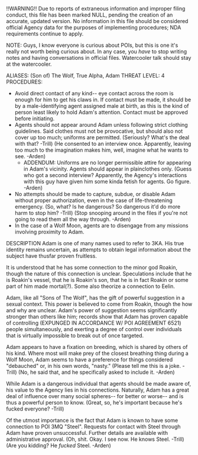 !!WARNING!!
Due to reports of extraneous information and improper filing conduct, this file has been marked NULL, pending the creation of an accurate, updated version. No information in this file should be considered official Agency data for the purposes of implementing procedures; NDA requirements continue to apply.

NOTE: Guys, I know everyone is curious about POIs, but this is one it's really not worth being curious about. In any case, you *have* to stop writing notes and having conversations in official files. Watercooler talk should stay at the watercooler. 

ALIASES: (Son of) The Wolf, True Alpha, Adam
THREAT LEVEL: 4
PROCEDURES: 
- Avoid direct contact of any kind-- eye contact across the room is enough for him to get his claws in. If contact must be made, it should be by a male-identifying agent assigned male at birth, as this is the kind of person least likely to hold Adam's attention. Contact must be approved before initiating.
- Agents should not appear around Adam unless following strict clothing guidelines. Said clothes must not be provocative, but should also not cover up too much; uniforms are permitted. (Seriously? What's the deal with that? -Trill) (He consented to an interview once. Apparently, leaving too much to the imagination makes him, well, imagine what he wants to see. -Arden)
	- ADDENDUM: Uniforms are no longer permissible attire for appearing in Adam's vicinity. Agents should appear in plainclothes only. (Guess who got a second interview? Apparently, the Agency's interactions with this guy have given him some kinda fetish for agents. Go figure. -Arden)
- No attempts should be made to capture, subdue, or disable Adam without proper authorization, even in the case of life-threatening emergency. (So, what? Is he dangerous? So dangerous it'd do more harm to stop him? -Trill) (Stop snooping around in the files if you're not going to read them all the way through. -Arden)
- In the case of a Wolf Moon, agents are to disengage from any missions involving proximity to Adam. 


DESCRIPTION
Adam is one of many names used to refer to 3KA. His true identity remains uncertain, as attempts to obtain legal information about the subject have thusfar proven fruitless. 

It is understood that he has some connection to the minor god Roakin, though the nature of this connection is unclear. Speculations include that he is Roakin's vessel, that he is Roakin's son, that he is in fact Roakin or some part of him made mortal(?). Some also theorize a connection to Eelin.

Adam, like all "Sons of The Wolf", has the gift of powerful suggestion in a sexual context. This power is believed to come from Roakin, though the how and why are unclear. Adam's power of suggestion seems significantly stronger than others like him; records show that Adam has proven capable of controlling (EXPUNGED IN ACCORDANCE W/ POI AGREEMENT 6521) people simultaneously, and exerting a degree of control over individuals that is virtually impossible to break out of once targeted. 

Adam appears to have a fixation on breeding, which is shared by others of his kind. Where most will make prey of the closest breathing thing during a Wolf Moon, Adam seems to have a preference for things considered "debauched" or, in his own words, "nasty." 
(Please tell me this is a joke. -Trill)
(No, he said that, and he specifically asked to include it. -Arden)

While Adam is a dangerous individual that agents should be made aware of, his value to the Agency lies in his connections. Naturally, Adam has a great deal of influence over many social spheres-- for better or worse-- and is thus a powerful person to know. 
(Great, so, he's important because he's fucked everyone? -Trill)

Of the utmost importance is the fact that Adam is known to have some connection to POI 3MQ "Steel". Requests for contact with Steel through Adam have proven unsuccessful. Further details are available with administrative approval.
(Oh, shit. Okay. I see now. He knows Steel. -Trill)
(Are you kidding? He *fucked* Steel. -Arden)